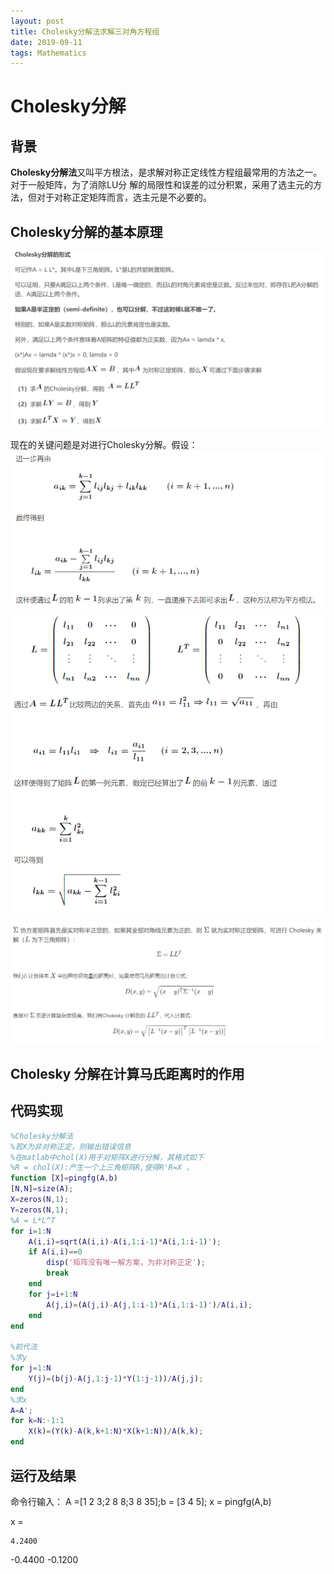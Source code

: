 ```yaml
---
layout: post
title: Cholesky分解法求解三对角方程组
date: 2019-09-11
tags: Mathematics
---
```


# Cholesky分解

## 背景
**Cholesky分解法**又叫平方根法，是求解对称正定线性方程组最常用的方法之一。对于一般矩阵，为了消除LU分
解的局限性和误差的过分积累，采用了选主元的方法，但对于对称正定矩阵而言，选主元是不必要的。


## Cholesky分解的基本原理

![img](/images/posts/matlab/18.png)

现在的关键问题是对进行Cholesky分解。假设：
![img](/images/posts/matlab/19.png)
![img](/images/posts/matlab/20.png)


![img](/images/posts/matlab/21.png)

## Cholesky 分解在计算马氏距离时的作用


## 代码实现

```matlab
%Cholesky分解法
%若X为非对称正定，则输出错误信息
%在matlab中chol(X)用于对矩阵X进行分解，其格式如下
%R = chol(X):产生一个上三角矩阵R,使得R'R=X 。
function [X]=pingfg(A,b)
[N,N]=size(A);
X=zeros(N,1);
Y=zeros(N,1);
%A = L*L^T
for i=1:N
    A(i,i)=sqrt(A(i,i)-A(i,1:i-1)*A(i,1:i-1)');
    if A(i,i)==0
        disp('矩阵没有唯一解方案，为非对称正定');
        break
    end
    for j=i+1:N
        A(j,i)=(A(j,i)-A(j,1:i-1)*A(i,1:i-1)')/A(i,i);
    end
end

%前代法
%求y
for j=1:N
    Y(j)=(b(j)-A(j,1:j-1)*Y(1:j-1))/A(j,j);
end
%求x
A=A';
for k=N:-1:1
    X(k)=(Y(k)-A(k,k+1:N)*X(k+1:N))/A(k,k);
end
```

## 运行及结果
命令行输入： A =[1     2     3;2     8     8;3     8    35];b = [3 4 5];
x = pingfg(A,b)


x =

    4.2400
   -0.4400
   -0.1200

